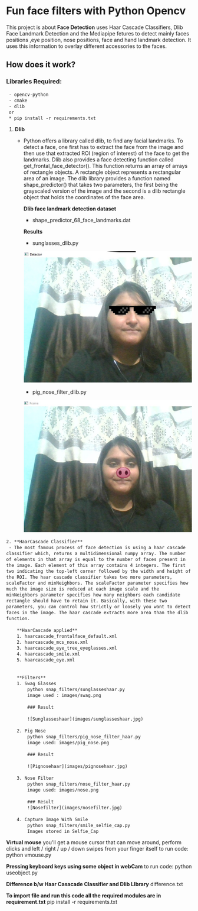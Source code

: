 # Fun face filters with Python Opencv

This project is about **Face Detection** uses Haar Cascade Classifiers, Dlib Face Landmark Detection and the Mediapipe fetures to detect mainly faces positions ,eye position, nose positions, face and hand landmark detection. It uses this information to overlay different accessories to the faces.

## How does it work?

 ### Libraries Required:
     - opencv-python
     - cmake
     - dlib
     or 
     * pip install -r requirements.txt


  1. **Dlib**
     - Python offers a library called dlib, to find any facial landmarks. To detect a face, one first has to extract the face from the image and then use that extracted ROI (region of interest) of the face to get the landmarks. Dlib also provides a face detecting function called get_frontal_face_detector(). This function returns an array of arrays of rectangle objects. A rectangle object represents a rectangular area of an image. The dlib library provides a function named shape_predictor() that takes two parameters, the first being the grayscaled version of the image and the second is a dlib rectangle object that holds the coordinates of the face area. 

        **Dlib face landmark detection dataset**
        - shape_predictor_68_face_landmarks.dat

        **Results**
        - sunglasses_dlib.py

        ![Myimg](images/myimg.jpg)
        

        - pig_nose_filter_dlib.py
        
        ![Myimg_dlib](images/myimg_dlib.jpg)

    
    2. **HaarCascade Classifier**
     - The most famous process of face detection is using a haar cascade classifier which, returns a multidimensional numpy array. The number of elements in that array is equal to the number of faces present in the image. Each element of this array contains 4 integers. The first two indicating the top-left corner followed by the width and height of the ROI. The haar cascade classifier takes two more parameters, scaleFactor and minNeighbors. The scaleFactor parameter specifies how much the image size is reduced at each image scale and the minNeighbors parameter specifies how many neighbors each candidate rectangle should have to retain it. Basically, with these two parameters, you can control how strictly or loosely you want to detect faces in the image. The haar cascade extracts more area than the dlib function.
       
        **HaarCascade applied**
        1. haarcascade_frontalface_default.xml
        2. haarcascade_mcs_nose.xml
        3. haarcascade_eye_tree_eyeglasses.xml
        4. haarcascade_smile.xml
        5. haarcascade_eye.xml


        **Filters**
        1. Swag Glasses
            python snap_filters/sunglasseshaar.py
            image used : images/swag.png

            ### Result

            ![Sunglasseshaar](images/sunglasseshaar.jpg)
        
        2. Pig Nose
            python snap_filters/pig_nose_filter_haar.py
            image used: images/pig_nose.png

            ### Result

            ![Pignosehaar](images/pignosehaar.jpg)
            
        3. Nose Filter
            python snap_filters/nose_filter_haar.py
            image used: images/nose.png

            ### Result
            ![Nosefilter](images/nosefilter.jpg)

        4. Capture Image With Smile
            python snap_filters/smile_selfie_cap.py
            Images stored in Selfie_Cap


**Virtual mouse**
 you'll get a mouse cursor that can move around, perform clicks and left / right / up / down swipes from your finger itself
 to run code:
 python vmouse.py

**Pressing keyboard keys using some object in webCam**
to run code: 
python useobject.py

**Difference b/w Haar Casacade Classifier and Dlib LIbrary**
   difference.txt

**To import file and run this code all the required modules are in requirement.txt**
    pip install -r requirements.txt
    


